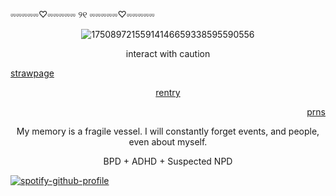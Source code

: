  ⏔⏔⏔⏔⏔♡⏔⏔⏔⏔⏔ ୨୧ ⏔⏔⏔⏔⏔♡⏔⏔⏔⏔⏔  <p align="center">![17508972155914146659338595590556](https://github.com/user-attachments/assets/574e3dc0-0112-4c6d-9846-0bf93041c3ba)





 <p align="center"> interact with caution
 

  [strawpage](https://herr-ic.straw.page/) <p align="center"> [rentry](https://rentry.co/cartoonia) <p align="right"> [prns](https://en.pronouns.page/@paperpuppeteer)



<p align="center"> My memory is a fragile vessel. I will constantly forget events, and people, even about myself.

<p align="center"> BPD + ADHD + Suspected NPD

[![spotify-github-profile](https://spotify-github-profile.kittinanx.com/api/view?uid=31ocx5nuhqpzhylmbpjmm5t6cubm&cover_image=true&theme=novatorem&show_offline=true&background_color=121212&interchange=true&bar_color=0095ff&bar_color_cover=false)](https://spotify-github-profile.kittinanx.com/api/view?uid=31ocx5nuhqpzhylmbpjmm5t6cubm&redirect=true)
